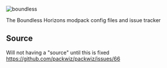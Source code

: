 
![boundless](https://github.com/user-attachments/assets/f2430c88-728a-46dd-862b-d921250fcdeb)

The Boundless Horizons modpack config files and issue tracker

## Source
Will not having a "source" until this is fixed https://github.com/packwiz/packwiz/issues/66
